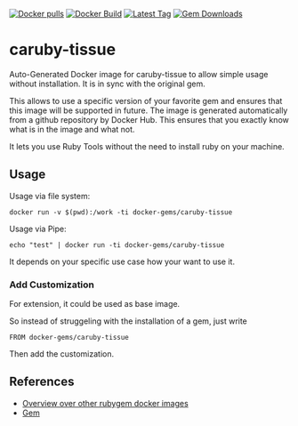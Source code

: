 [![Docker pulls](https://img.shields.io/docker/pulls/rubygem/caruby-tissue.svg)](https://hub.docker.com/r/rubygem/caruby-tissue/)
[![Docker Build](https://img.shields.io/docker/automated/rubygem/caruby-tissue.svg)](https://hub.docker.com/r/rubygem/caruby-tissue/)
[![Latest Tag](https://img.shields.io/github/tag/docker-rubygem/caruby-tissue.svg)](https://hub.docker.com/r/rubygem/caruby-tissue/)
[![Gem Downloads](https://img.shields.io/gem/dt/caruby-tissue.svg)](https://rubygems.org/gems/caruby-tissue/)
# caruby-tissue

Auto-Generated Docker image for caruby-tissue to allow simple usage without installation.
It is in sync with the original gem.

This allows to use a specific version of your favorite gem and ensures that this image will be supported in future.
The image is generated automatically from a github repository by Docker Hub.
This ensures that you exactly know what is in the image and what not.

It lets you use Ruby Tools without the need to install ruby on your machine.

## Usage

Usage via file system:

`docker run -v $(pwd):/work -ti docker-gems/caruby-tissue`

Usage via Pipe:

`echo "test" | docker run -ti docker-gems/caruby-tissue`

It depends on your specific use case how your want to use it.

### Add Customization

For extension, it could be used as base image.

So instead of struggeling with the installation of a gem, just write

`FROM docker-gems/caruby-tissue`

Then add the customization.

## References

 - [Overview over other rubygem docker images](https://github.com/thinkbot/docker-rubygem)
 - [Gem](https://rubygems.org/gems/caruby-tissue/)
